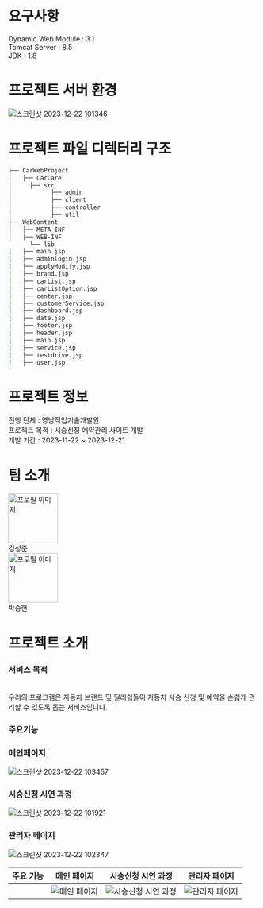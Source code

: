 # 요구사항
Dynamic Web Module : 3.1
<br>
Tomcat Server : 8.5
<br>
JDK : 1.8

# 프로젝트 서버 환경
![스크린샷 2023-12-22 101346](https://github.com/mydkonline/CarWebProject/assets/67779682/fde4af8f-bab2-4e69-ae49-30abb7e6ca1a)

# 프로젝트 파일 디렉터리 구조
```bash
├── CarWebProject
│   ├── CarCare
│     ├── src
│           ├── admin
│           ├── client
│           ├── controller
│           ├── util
├── WebContent
│   ├── META-INF
│   ├── WEB-INF 
      └── lib
|   ├── main.jsp
|   ├── adminlogin.jsp
|   ├── applyModify.jsp
|   ├── brand.jsp
|   ├── carList.jsp
|   ├── carListOption.jsp
|   ├── center.jsp
|   ├── customerService.jsp
|   ├── dashboard.jsp
|   ├── date.jsp
|   ├── footer.jsp
|   ├── header.jsp
|   ├── main.jsp
|   ├── service.jsp
|   ├── testdrive.jsp
|   ├── user.jsp      
```
# 프로젝트 정보
진행 단체 : 영남직업기술개발원
<br>
프로젝트 목적 : 시승신청 예약관리 사이트 개발
<br>
개발 기간 : 2023-11-22 ~ 2023-12-21
<br>
# 팀 소개
<img src="https://github.com/mydkonline/CarWebProject/assets/67779682/bd5ab885-0daf-4a54-8ee3-c611210ce4b5" alt="프로필 이미지" width="100" height="100">
<br>
김성준
<br>
<img src="https://github.com/mydkonline/CarWebProject/assets/67779682/bd5ab885-0daf-4a54-8ee3-c611210ce4b5" alt="프로필 이미지" width="100" height="100">
<br>
박승현

# 프로젝트 소개

### 서비스 목적
<br>
우리의 프로그램은 자동차 브랜드 및 딜러쉽들이 자동차 시승 신청 및 예약을 손쉽게 관리할 수 있도록 돕는 서비스입니다.

### 주요기능
### 메인페이지
![스크린샷 2023-12-22 103457](https://github.com/mydkonline/CarWebProject/assets/67779682/93b2537b-4b9f-49bd-9ab8-e93edfa01603)
### 시승신청 시연 과정
![스크린샷 2023-12-22 101921](https://github.com/mydkonline/CarWebProject/assets/67779682/659c016a-4033-4341-88f7-4246c4c78394)
### 관리자 페이지
![스크린샷 2023-12-22 102347](https://github.com/mydkonline/CarWebProject/assets/67779682/0f91ded7-6021-4ec4-a615-fa8f113de746)


| 주요 기능 | 메인 페이지 | 시승신청 시연 과정 | 관리자 페이지 |
|------------|--------------|--------------------|----------------|
|            | ![메인 페이지](https://github.com/mydkonline/CarWebProject/assets/67779682/93b2537b-4b9f-49bd-9ab8-e93edfa01603) | ![시승신청 시연 과정](https://github.com/mydkonline/CarWebProject/assets/67779682/659c016a-4033-4341-88f7-4246c4c78394) | ![관리자 페이지](https://github.com/mydkonline/CarWebProject/assets/67779682/0f91ded7-6021-4ec4-a615-fa8f113de746) |

